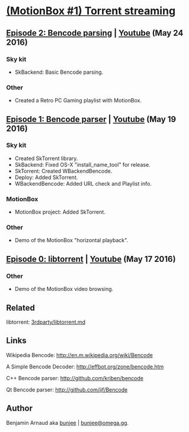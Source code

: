 # [(MotionBox #1) Torrent streaming][Chapter1]

## [Episode 2: Bencode parsing][Vimeo2] | [Youtube][Youtube2] (May 24 2016)

### Sky kit
- SkBackend: Basic Bencode parsing.

### Other
- Created a Retro PC Gaming playlist with MotionBox.


## [Episode 1: Bencode parser][Vimeo1] | [Youtube][Youtube1] (May 19 2016)

### Sky kit
- Created SkTorrent library.
- SkBackend: Fixed OS-X "install_name_tool" for release.
- SkTorrent: Created WBackendBencode.
- Deploy: Added SkTorrent.
- WBackendBencode: Added URL check and Playlist info.

### MotionBox
- MotionBox project: Added SkTorrent.

### Other
- Demo of the MotionBox "horizontal playback".


## [Episode 0: libtorrent][Vimeo0] | [Youtube][Youtube0] (May 17 2016)

### Other
- Demo of the MotionBox video browsing.


## Related

libtorrent: [3rdparty/libtorrent.md](../../3rdparty/libtorrent.md)


## Links

Wikipedia Bencode: http://en.m.wikipedia.org/wiki/Bencode

A Simple Bencode Decoder: http://effbot.org/zone/bencode.htm

C++ Bencode parser: http://github.com/kriben/bencode

Qt Bencode parser: http://github.com/jif/Bencode


## Author

Benjamin Arnaud aka [bunjee](http://bunjee.me) | <bunjee@omega.gg>.


[Chapter1]: http://omega.gg/MotionBox/chapter1

[Twitch]: http://twitch.com/3unjee

[Vimeo0]: http://vimeo.com/167407568
[Vimeo1]: http://vimeo.com/167407750
[Vimeo2]: http://vimeo.com/167866271

[Youtube0]: http://www.youtube.com/watch?v=3MtnuyVXH3w
[Youtube1]: http://www.youtube.com/watch?v=kldXjA-z1bg
[Youtube2]: http://www.youtube.com/watch?v=zYFCOrvQscY
